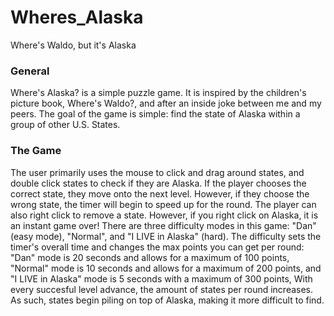# Wheres_Alaska
Where's Waldo, but it's Alaska

### General

Where's Alaska? is a simple puzzle game. It is inspired by the children's picture book, Where's Waldo?, and after an inside joke between me and my peers. The goal of the game is simple: find the state of Alaska within a group of other U.S. States.

### The Game

The user primarily uses the mouse to click and drag around states, and double click states to check if they are Alaska. If the player chooses the correct state, they move onto the next level. However, if they choose the wrong state, the timer will begin to speed up for the round. The player can also right click to remove a state. However, if you right click on Alaska, it is an instant game over! There are three difficulty modes in this game: "Dan" (easy mode), "Normal", and "I LIVE in Alaska" (hard). The difficulty sets the timer's overall time and changes the max points you can get per round: "Dan" mode is 20 seconds and allows for a maximum of 100 points, "Normal" mode is 10 seconds and allows for a maximum of 200 points, and "I LIVE in Alaska" mode is 5 seconds with a maximum of 300 points, With every succesful level advance, the amount of states per round increases. As such, states begin piling on top of Alaska, making it more difficult to find.


